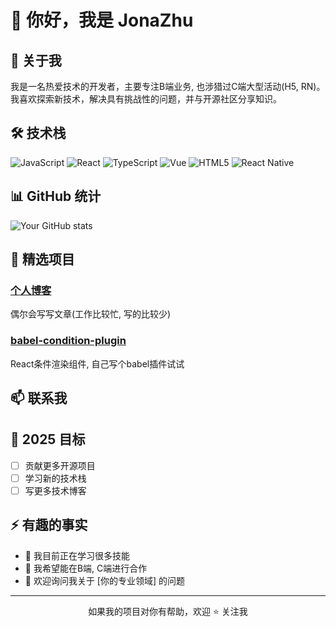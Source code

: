# 👋 你好，我是 JonaZhu

## 🚀 关于我
我是一名热爱技术的开发者，主要专注B端业务, 也涉猎过C端大型活动(H5, RN)。我喜欢探索新技术，解决具有挑战性的问题，并与开源社区分享知识。

## 🛠 技术栈
![JavaScript](https://img.shields.io/badge/-JavaScript-F7DF1E?style=flat-square&logo=javascript&logoColor=black)
![React](https://img.shields.io/badge/-React-61DAFB?style=flat-square&logo=react&logoColor=black)
![TypeScript](https://img.shields.io/badge/-TypeScript-3178C6?style=flat-square&logo=typescript&logoColor=white)
![Vue](https://img.shields.io/badge/-Vue-4FC08D?style=flat-square&logo=vue.js&logoColor=white)
![HTML5](https://img.shields.io/badge/-HTML5-E34F26?style=flat-square&logo=html5&logoColor=white)
![React Native](https://img.shields.io/badge/-React%20Native-61DAFB?style=flat-square&logo=react&logoColor=black)


## 📊 GitHub 统计
![Your GitHub stats](https://github-readme-stats.vercel.app/api?username=shandamengcheng&show_icons=true&theme=radical)

## 🌟 精选项目
### [个人博客](https://github.com/shandamengcheng/personal-blog)
偶尔会写写文章(工作比较忙, 写的比较少)

### [babel-condition-plugin](https://github.com/shandamengcheng/babel-condition-plugin)
React条件渲染组件, 自己写个babel插件试试

## 📫 联系我

## 🎯 2025 目标
- [ ] 贡献更多开源项目
- [ ] 学习新的技术栈
- [ ] 写更多技术博客

## ⚡ 有趣的事实
- 🌱 我目前正在学习很多技能
- 👯 我希望能在B端, C端进行合作
- 💬 欢迎询问我关于 [你的专业领域] 的问题

---

<p align="center">如果我的项目对你有帮助，欢迎 ⭐️ 关注我</p>
